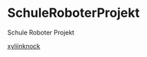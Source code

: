 # SchuleRoboterProjekt
Schule Roboter Projekt

[xyliinknock](https://www.youtube.com/watch?v=d1YBv2mWll0&ab_channel=Sordiway)

